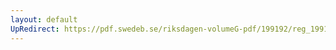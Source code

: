 ```yaml
---
layout: default
UpRedirect: https://pdf.swedeb.se/riksdagen-volumeG-pdf/199192/reg_199192/reg_199192_0622.pdf
---
```

